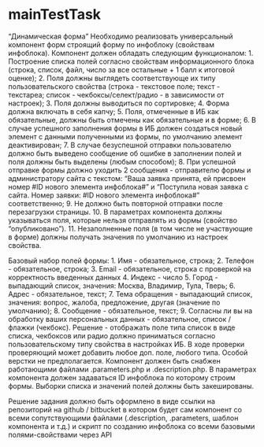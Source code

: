 # mainTestTask

“Динамическая форма”
Необходимо реализовать универсальный компонент форм строящий форму по инфоблоку (свойствам инфоблока). Компонент должен обладать следующим функционалом:
	1.	Построение списка полей согласно свойствам информационного блока (строка, список, файл, число за все остальные + 1 балл к итоговой оценке);
	2.	Поля должны выглядеть соответствующе их типу пользовательского свойства (строка - текстовое поле; текст - текстареа; список - чекбоксы/селект/радио - в зависимости от настроек);
	3.	Поля должны выводиться по сортировке;
	4.	Форма должна включать в себя капчу;
	5.	Поля, отмеченные в ИБ как обязательные, должны быть отмечены как обязательные и в форме;
	6.	В случае успешного заполнения формы в ИБ должен создаться новый элемент с данными полученными из формы, по умолчанию элемент деактивирован;
	7.	В случае безуспешной отправки пользователю должно быть выведено сообщение об ошибке в заполнении полей и поля должны быть выделены (любым способом);
	8.	При успешной отправке формы должно уходить 2 сообщения - отправителю формы и администратору сайта с текстом: “Ваша заявка принята, ей присвоен номер #ID нового элемента инфоблока#” и “Поступила новая заявка с сайта. Номер заявки: #ID нового элемента инфоблока#” соответственно;
	9.	Не должно быть повторной отправки после перезагрузки страницы.
	10.	В параметрах компонента должны указываться поля, которые нельзя отправлять из формы (свойство “опубликовано”).
	11.	Незаполненные поля (в том числе не участвующие в форме) должны получать значения по умолчанию из настроек свойства.

Базовый набор полей формы:
	1.	Имя - обязательное, строка;
	2.	Телефон - обязательное, строка;
	3.	Email - обязательное, строка с проверкой на корректность введенных данных
	4.	Индекс - число
	5.	Город - выпадающий список, значения: Москва, Владимир, Тула, Тверь;
	6.	Адрес - обязательное, текст;
	7.	Тема обращения - выпадающий список, значения: вопрос, жалоба, предложение, другая (значение по умолчанию);
	8.	Сообщение - обязательное, текст;
	9.	Согласны ли вы на обработку ваших персональных данных - обязательное, список / флажки (чекбокс).
Решение - отображать поле типа список в виде списка, чекбоксов или радио должно приниматься согласно пользовательскому типу свойства в настройках ИБ.
В ходе проверки проверяющий может добавить любое доп. поле, любого типа.
Особой верстки не предполагается.
Компонент должен быть снабжен работающими файлами .parameters.php и .description.php.
В параметрах компонента должен задаваться ID инфоблока по которому строим формы.
Выборки списка и значений полей должны быть закешированы.
 
Решение задания должно быть оформлено в виде ссылки на репозиторий на github / bitbucket в котором будет сам компонент со всеми сопутствующими файлами (.description, .parameters, шаблон компонента и т.д.) и скрипт по созданию инфоблока со всеми базовыми полями-свойствами через API